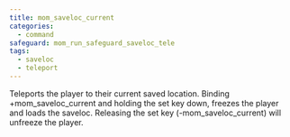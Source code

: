 ```yaml
---
title: mom_saveloc_current
categories:
  - command
safeguard: mom_run_safeguard_saveloc_tele
tags:
  - saveloc
  - teleport
---
```


Teleports the player to their current saved location. Binding +mom_saveloc_current and holding the set key down, freezes the player and loads the saveloc. Releasing the set key (-mom_saveloc_current) will unfreeze the player.
